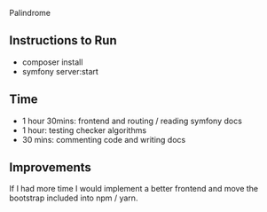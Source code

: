 Palindrome

Instructions to Run
----------------------------------------------------------------

- composer install
- symfony server:start

Time
----------------------------------------------------------------
- 1 hour 30mins: frontend and routing / reading symfony docs
- 1 hour: testing checker algorithms
- 30 mins: commenting code and writing docs

Improvements
----------------------------------------------------------------
If I had more time I would implement a better frontend and move the bootstrap included into npm / yarn.
